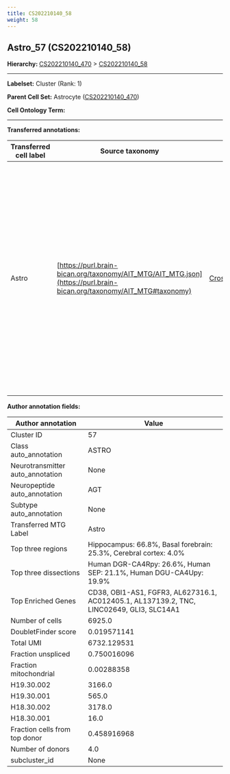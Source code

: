 ```yaml
---
title: CS202210140_58
weight: 58
---
```

## Astro_57 (CS202210140_58)
<b>Hierarchy: </b>
[CS202210140_470](https://purl.brain-bican.org/taxonomy/CS202210140#CS202210140_470) >
[CS202210140_58](https://purl.brain-bican.org/taxonomy/CS202210140#CS202210140_58)

---


**Labelset:** Cluster (Rank: 1)

**Parent Cell Set:** Astrocyte ([CS202210140_470](https://purl.brain-bican.org/taxonomy/CS202210140#CS202210140_470))



**Cell Ontology Term:** 

[MARKER GENES.]: #


---

[TRANSFERRED ANNOTATIONS.]: #


**Transferred annotations:**

| Transferred cell label | Source taxonomy | Source node accession | Algorithm name | Comment |
|------------------------|-----------------|-----------------------|----------------|---------|
|Astro|[https://purl.brain-bican.org/taxonomy/AIT_MTG/AIT_MTG.json](https://purl.brain-bican.org/taxonomy/AIT_MTG#taxonomy)|[CrossArea_subclass:e47396020a](https://purl.brain-bican.org/taxonomy/AIT_MTG#CrossArea_subclass_e47396020a)||We performed PCA (50 components) on our full dataset, trained a random forest classifier (scikit-learn, class_ weight=‘balanced’, max_depth=50) on the MTG labels, and then predicted labels for all cells. We labeled each cluster with the mode of its constituent cells if two conditions were met: more than 0.8 of predicted labels matched the mode, and the mean probability of these pre- dictions was greater than 0.8.|

[AUTHOR ANNOTATION FIELDS.]: #


**Author annotation fields:**

| Author annotation | Value |
|-------------------|-------|
|Cluster ID|57|
|Class auto_annotation|ASTRO|
|Neurotransmitter auto_annotation|None|
|Neuropeptide auto_annotation|AGT|
|Subtype auto_annotation|None|
|Transferred MTG Label|Astro|
|Top three regions|Hippocampus: 66.8%, Basal forebrain: 25.3%, Cerebral cortex: 4.0%|
|Top three dissections|Human DGR-CA4Rpy: 26.6%, Human SEP: 21.1%, Human DGU-CA4Upy: 19.9%|
|Top Enriched Genes|CD38, OBI1-AS1, FGFR3, AL627316.1, AC012405.1, AL137139.2, TNC, LINC02649, GLI3, SLC14A1|
|Number of cells|6925.0|
|DoubletFinder score|0.019571141|
|Total UMI|6732.129531|
|Fraction unspliced|0.750016096|
|Fraction mitochondrial|0.00288358|
|H19.30.002|3166.0|
|H19.30.001|565.0|
|H18.30.002|3178.0|
|H18.30.001|16.0|
|Fraction cells from top donor|0.458916968|
|Number of donors|4.0|
|subcluster_id|None|
